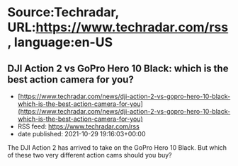 # Source:Techradar, URL:https://www.techradar.com/rss, language:en-US

## DJI Action 2 vs GoPro Hero 10 Black: which is the best action camera for you?
 - [https://www.techradar.com/news/dji-action-2-vs-gopro-hero-10-black-which-is-the-best-action-camera-for-you](https://www.techradar.com/news/dji-action-2-vs-gopro-hero-10-black-which-is-the-best-action-camera-for-you)
 - RSS feed: https://www.techradar.com/rss
 - date published: 2021-10-29 19:16:03+00:00

The DJI Action 2 has arrived to take on the GoPro Hero 10 Black. But which of these two very different action cams should you buy?

